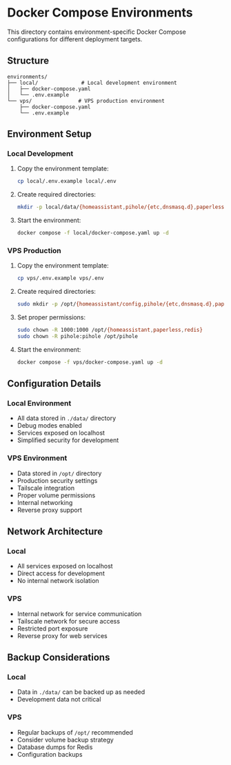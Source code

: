 # Docker Compose Environments

This directory contains environment-specific Docker Compose configurations for different deployment targets.

## Structure

```
environments/
├── local/              # Local development environment
│   ├── docker-compose.yaml
│   └── .env.example
└── vps/               # VPS production environment
    ├── docker-compose.yaml
    └── .env.example
```

## Environment Setup

### Local Development

1. Copy the environment template:
   ```bash
   cp local/.env.example local/.env
   ```

2. Create required directories:
   ```bash
   mkdir -p local/data/{homeassistant,pihole/{etc,dnsmasq.d},paperless/{data,media,consume,export},redis}
   ```

3. Start the environment:
   ```bash
   docker compose -f local/docker-compose.yaml up -d
   ```

### VPS Production

1. Copy the environment template:
   ```bash
   cp vps/.env.example vps/.env
   ```

2. Create required directories:
   ```bash
   sudo mkdir -p /opt/{homeassistant/config,pihole/{etc,dnsmasq.d},paperless/{data,media,consume,export},redis/data}
   ```

3. Set proper permissions:
   ```bash
   sudo chown -R 1000:1000 /opt/{homeassistant,paperless,redis}
   sudo chown -R pihole:pihole /opt/pihole
   ```

4. Start the environment:
   ```bash
   docker compose -f vps/docker-compose.yaml up -d
   ```

## Configuration Details

### Local Environment
- All data stored in `./data/` directory
- Debug modes enabled
- Services exposed on localhost
- Simplified security for development

### VPS Environment
- Data stored in `/opt/` directory
- Production security settings
- Tailscale integration
- Proper volume permissions
- Internal networking
- Reverse proxy support

## Network Architecture

### Local
- All services exposed on localhost
- Direct access for development
- No internal network isolation

### VPS
- Internal network for service communication
- Tailscale network for secure access
- Restricted port exposure
- Reverse proxy for web services

## Backup Considerations

### Local
- Data in `./data/` can be backed up as needed
- Development data not critical

### VPS
- Regular backups of `/opt/` recommended
- Consider volume backup strategy
- Database dumps for Redis
- Configuration backups